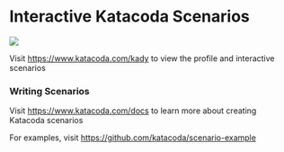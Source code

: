 # Interactive Katacoda Scenarios

[![](http://shields.katacoda.com/katacoda/kady/count.svg)](https://www.katacoda.com/kady "Get your profile on Katacoda.com")

Visit https://www.katacoda.com/kady to view the profile and interactive scenarios

### Writing Scenarios
Visit https://www.katacoda.com/docs to learn more about creating Katacoda scenarios

For examples, visit https://github.com/katacoda/scenario-example
